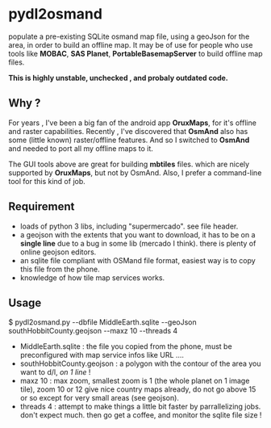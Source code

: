 # pydl2osmand
populate a pre-existing SQLite osmand map file, using a geoJson for the area, in order to build an offline map.
It may be of use for people who use tools like **MOBAC**, **SAS Planet**, **PortableBasemapServer** to build offline map files.

__This is highly unstable, unchecked , and probaly outdated code.__

##  Why  ?
For years , I've been a big fan of the android app **OruxMaps**, for it's offline and raster capabilities.
Recently , I've discovered that **OsmAnd** also has some (little known) raster/offline features. And so I switched to **OsmAnd** and needed to port all my offline maps to it.

The GUI tools above are great for building **mbtiles** files. which are nicely supported by **OruxMaps**, but not by OsmAnd.
Also, I prefer a command-line tool for this kind of job.

## Requirement
 - loads of python 3 libs, including "supermercado". see file header.
 - a geojson with the extents that you want to download, it has to be on a **single line** due to a bug in some lib (mercado I think). there is plenty of online geojson editors.
 - an sqlite file compliant with OSMand file format, easiest way is to copy this file from the phone.
 - knowledge of how tile map services works.

## Usage
$ pydl2osmand.py --dbfile MiddleEarth.sqlite --geoJson southHobbitCounty.geojson --maxz 10 --threads 4
 - MiddleEarth.sqlite : the file you copied from the phone, must be preconfigured with map service infos like URL ....
 - southHobbitCounty.geojson : a polygon with the contour of the area you want to d/l, _on 1 line_ !
 - maxz 10 : max zoom, smallest zoom is 1 (the whole planet on 1 image tile), zoom 10 or 12 give nice country maps already, do not go above 15 or so except for very small areas (see geojson).
 - threads 4 : attempt to make things a little bit faster by parrallelizing jobs. don't expect much.
then go get a coffee, and monitor the sqlite file size !
